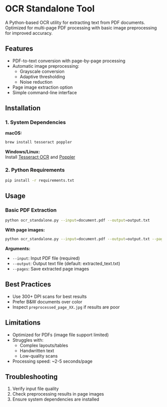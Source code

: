 # OCR Standalone Tool

A Python-based OCR utility for extracting text from PDF documents. Optimized for multi-page PDF processing with basic image preprocessing for improved accuracy.

## Features

- PDF-to-text conversion with page-by-page processing
- Automatic image preprocessing:
  - Grayscale conversion
  - Adaptive thresholding
  - Noise reduction
- Page image extraction option
- Simple command-line interface

## Installation

### 1. System Dependencies

**macOS:**
```bash
brew install tesseract poppler
```

**Windows/Linux:**  
Install [Tesseract OCR](https://github.com/tesseract-ocr/tesseract) and [Poppler](https://poppler.freedesktop.org/)

### 2. Python Requirements
```bash
pip install -r requirements.txt
```


## Usage

### Basic PDF Extraction
```bash
python ocr_standalone.py --input=document.pdf --output=output.txt
```

**With page images:**
```bash
python ocr_standalone.py --input=document.pdf --output=output.txt --pages
```

**Arguments:**
- `--input`: Input PDF file (required)
- `--output`: Output text file (default: extracted_text.txt)
- `--pages`: Save extracted page images

## Best Practices
- Use 300+ DPI scans for best results
- Prefer B&W documents over color
- Inspect `preprocessed_page_XX.jpg` if results are poor

## Limitations
- Optimized for PDFs (image file support limited)
- Struggles with:
  - Complex layouts/tables
  - Handwritten text
  - Low-quality scans
- Processing speed: ~2-5 seconds/page

## Troubleshooting
1. Verify input file quality
2. Check preprocessing results in page images
3. Ensure system dependencies are installed
